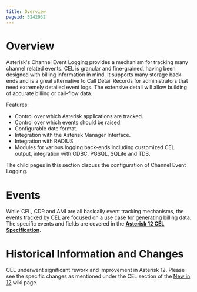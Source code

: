 ```yaml
---
title: Overview
pageid: 5242932
---
```


Overview
========

Asterisk's Channel Event Logging provides a mechanism for tracking many channel related events. CEL is granular and fine-grained, having been designed with billing information in mind. It supports many storage back-ends and is a great alternative to Call Detail Records for administrators that need extremely detailed event logs. The extensive detail will allow building of accurate billing or call-flow data.

Features:

* Control over which Asterisk applications are tracked.
* Control over which events should be raised.
* Configurable date format.
* Integration with the Asterisk Manager Interface.
* Integration with RADIUS
* Modules for various logging back-ends including customized CEL output, integration with ODBC, PGSQL, SQLite and TDS.

The child pages in this section discuss the configuration of Channel Event Logging.

Events
======

While CEL, CDR and AMI are all basically event tracking mechanisms, the events tracked by CEL are focused on a use case for generating billing data. The specific events and fields are covered in the **[Asterisk 12 CEL Specification](/Asterisk-12-CEL-Specification).**

Historical Information and Changes
==================================

CEL underwent significant rework and improvement in Asterisk 12. Please see the specific changes as mentioned under the CEL section of the [New in 12](/New-in-12) wiki page.

 

 

